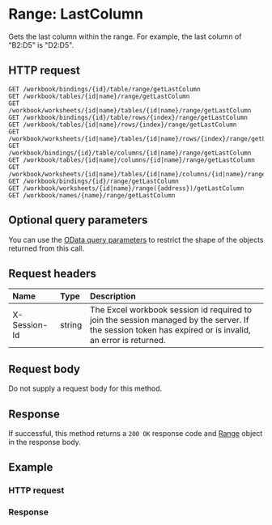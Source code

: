 # Range: LastColumn

Gets the last column within the range. For example, the last column of "B2:D5" is "D2:D5".
## HTTP request
```http
GET /workbook/bindings/{id}/table/range/getLastColumn
GET /workbook/tables/{id|name}/range/getLastColumn
GET /workbook/worksheets/{id|name}/tables/{id|name}/range/getLastColumn
GET /workbook/bindings/{id}/table/rows/{index}/range/getLastColumn
GET /workbook/tables/{id|name}/rows/{index}/range/getLastColumn
GET /workbook/worksheets/{id|name}/tables/{id|name}/rows/{index}/range/getLastColumn
GET /workbook/bindings/{id}/table/columns/{id|name}/range/getLastColumn
GET /workbook/tables/{id|name}/columns/{id|name}/range/getLastColumn
GET /workbook/worksheets/{id|name}/tables/{id|name}/columns/{id|name}/range/getLastColumn
GET /workbook/bindings/{id}/range/getLastColumn
GET /workbook/worksheets/{id|name}/range({address})/getLastColumn
GET /workbook/names/{name}/range/getLastColumn
```
## Optional query parameters
You can use the [OData query parameters](odata-optional-query-parameters.md) to restrict the shape of the objects returned from this call.
## Request headers
| Name       | Type | Description|
|:-----------|:------|:----------|
| X-Session-Id   | string  | The Excel workbook session id required to join the session managed by the server. If the session token has expired or is invalid, an error is returned.|

## Request body
Do not supply a request body for this method.


## Response
If successful, this method returns a `200 OK` response code and [Range](../resources/range.md) object in the response body.
## Example
### HTTP request
### Response
